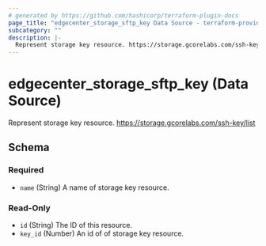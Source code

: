 ```yaml
---
# generated by https://github.com/hashicorp/terraform-plugin-docs
page_title: "edgecenter_storage_sftp_key Data Source - terraform-provider-edgecenter"
subcategory: ""
description: |-
  Represent storage key resource. https://storage.gcorelabs.com/ssh-key/list
---
```


# edgecenter_storage_sftp_key (Data Source)

Represent storage key resource. https://storage.gcorelabs.com/ssh-key/list



<!-- schema generated by tfplugindocs -->
## Schema

### Required

- `name` (String) A name of storage key resource.

### Read-Only

- `id` (String) The ID of this resource.
- `key_id` (Number) An id of of storage key resource.


